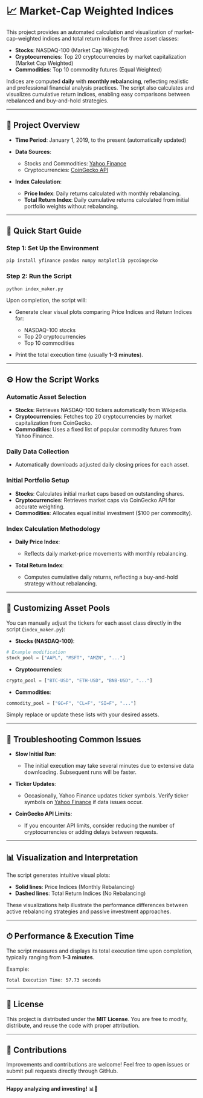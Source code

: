 # 📈 Market-Cap Weighted Indices

This project provides an automated calculation and visualization of market-cap-weighted indices and total return indices for three asset classes:

* **Stocks**: NASDAQ-100 (Market Cap Weighted)
* **Cryptocurrencies**: Top 20 cryptocurrencies by market capitalization (Market Cap Weighted)
* **Commodities**: Top 10 commodity futures (Equal Weighted)

Indices are computed **daily** with **monthly rebalancing**, reflecting realistic and professional financial analysis practices. The script also calculates and visualizes cumulative return indices, enabling easy comparisons between rebalanced and buy-and-hold strategies.

---

## 📌 Project Overview

* **Time Period**: January 1, 2019, to the present (automatically updated)
* **Data Sources**:

  * Stocks and Commodities: [Yahoo Finance](https://finance.yahoo.com/)
  * Cryptocurrencies: [CoinGecko API](https://www.coingecko.com/api/documentation)
* **Index Calculation**:

  * **Price Index**: Daily returns calculated with monthly rebalancing.
  * **Total Return Index**: Daily cumulative returns calculated from initial portfolio weights without rebalancing.

---

## 🚀 Quick Start Guide

### Step 1: **Set Up the Environment**

```bash
pip install yfinance pandas numpy matplotlib pycoingecko
```

### Step 2: **Run the Script**

```bash
python index_maker.py
```

Upon completion, the script will:

* Generate clear visual plots comparing Price Indices and Return Indices for:

  * NASDAQ-100 stocks
  * Top 20 cryptocurrencies
  * Top 10 commodities
* Print the total execution time (usually **1–3 minutes**).

---

## ⚙️ How the Script Works

### Automatic Asset Selection

* **Stocks**: Retrieves NASDAQ-100 tickers automatically from Wikipedia.
* **Cryptocurrencies**: Fetches top 20 cryptocurrencies by market capitalization from CoinGecko.
* **Commodities**: Uses a fixed list of popular commodity futures from Yahoo Finance.

### Daily Data Collection

* Automatically downloads adjusted daily closing prices for each asset.

### Initial Portfolio Setup

* **Stocks**: Calculates initial market caps based on outstanding shares.
* **Cryptocurrencies**: Retrieves market caps via CoinGecko API for accurate weighting.
* **Commodities**: Allocates equal initial investment (\$100 per commodity).

### Index Calculation Methodology

* **Daily Price Index**:

  * Reflects daily market-price movements with monthly rebalancing.
* **Total Return Index**:

  * Computes cumulative daily returns, reflecting a buy-and-hold strategy without rebalancing.

---

## 🔧 Customizing Asset Pools

You can manually adjust the tickers for each asset class directly in the script (`index_maker.py`):

* **Stocks (NASDAQ-100)**:

```python
# Example modification
stock_pool = ["AAPL", "MSFT", "AMZN", "..."]
```

* **Cryptocurrencies**:

```python
crypto_pool = ["BTC-USD", "ETH-USD", "BNB-USD", "..."]
```

* **Commodities**:

```python
commodity_pool = ["GC=F", "CL=F", "SI=F", "..."]
```

Simply replace or update these lists with your desired assets.

---

## 🚨 Troubleshooting Common Issues

* **Slow Initial Run**:

  * The initial execution may take several minutes due to extensive data downloading. Subsequent runs will be faster.
* **Ticker Updates**:

  * Occasionally, Yahoo Finance updates ticker symbols. Verify ticker symbols on [Yahoo Finance](https://finance.yahoo.com/) if data issues occur.
* **CoinGecko API Limits**:

  * If you encounter API limits, consider reducing the number of cryptocurrencies or adding delays between requests.

---

## 📊 Visualization and Interpretation

The script generates intuitive visual plots:

* **Solid lines**: Price Indices (Monthly Rebalancing)
* **Dashed lines**: Total Return Indices (No Rebalancing)

These visualizations help illustrate the performance differences between active rebalancing strategies and passive investment approaches.

---

## ⏱ Performance & Execution Time

The script measures and displays its total execution time upon completion, typically ranging from **1–3 minutes**.

Example:

```
Total Execution Time: 57.73 seconds
```

---

## 📜 License

This project is distributed under the **MIT License**. You are free to modify, distribute, and reuse the code with proper attribution.

---

## 🙌 Contributions

Improvements and contributions are welcome! Feel free to open issues or submit pull requests directly through GitHub.

---

**Happy analyzing and investing!** 📊🚀
